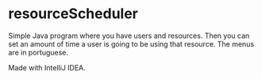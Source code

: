 # resourceScheduler

Simple Java program where you have users and resources. Then you can set an amount of time a user is going to be using that resource. The menus are in portuguese.

Made with IntelliJ IDEA.
